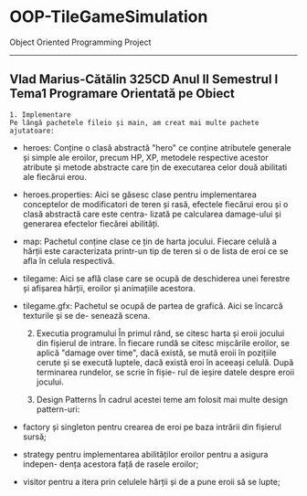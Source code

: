 # OOP-TileGameSimulation
Object Oriented Programming Project

-------------------------------------------------------------------------------
Vlad Marius-Cătălin 325CD
Anul II Semestrul I
Tema1 Programare Orientată pe Obiect
-------------------------------------------------------------------------------

    1. Implementare
    Pe lângă pachetele fileio și main, am creat mai multe pachete ajutatoare:

 - heroes:
    Conține o clasă abstractă "hero" ce conține atributele generale și simple
ale eroilor, precum HP, XP, metodele respective acestor atribute și metode 
abstracte care țin de executarea celor două abilitati ale fiecărui erou.

 - heroes.properties:
    Aici se găsesc clase pentru implementarea conceptelor de modificatori de
teren și rasă, efectele fiecărui erou și o clasă abstractă care este centra-
lizată pe calcularea damage-ului și generarea efectelor fiecărei abilități.

 - map:
    Pachetul conține clase ce țin de harta jocului. Fiecare celulă a hărții
este caracterizata printr-un tip de teren si o de lista de eroi ce se afla
în celula respectivă.

 - tilegame:
    Aici se află clase care se ocupă de deschiderea unei ferestre și afișarea
hărții, eroilor și animațiile acestora.

 - tilegame.gfx:
    Pachetul se ocupă de partea de grafică. Aici se încarcă texturile și se de-
senează scena.



    2. Executia programului
    În primul rând, se citesc harta și eroii jocului din fișierul de intrare.
În fiecare rundă se citesc mișcările eroilor, se aplică "damage over time",
dacă există, se mută eroii în pozițiile cerute și se execută luptele, dacă
există eroi în aceeași celulă. După terminarea rundelor, se scrie în fișie-
rul de ieșire datele despre eroii jocului.



    3. Design Patterns
    În cadrul acestei teme am folosit mai multe design pattern-uri:
- factory și singleton pentru crearea de eroi pe baza intrării din fișierul
sursă;
- strategy pentru implementarea abilităților eroilor pentru a asigura indepen-
dența acestora față de rasele eroilor;
- visitor pentru a itera prin celulele hărții și de a pune eroii să se lupte;
